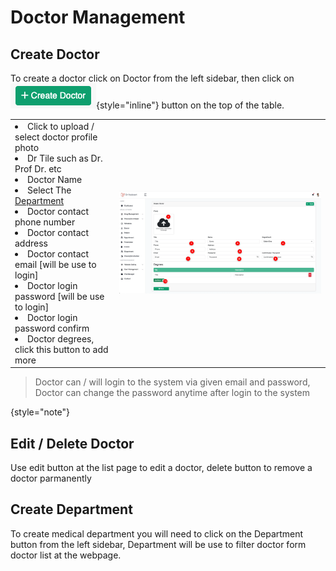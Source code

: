 # Doctor Management

## Create Doctor

To create a doctor click on Doctor from the left sidebar, then click
on ![](../assets/images/doctor/create-doctor-button.png){style="inline"} button on the top of the table.

<table style="none">
<tr>
<td>
<list style="decimal">
<li>
Click to upload / select doctor profile photo
</li>
<li>
Dr Tile such as Dr. Prof Dr. etc
</li>
<li>Doctor Name</li>
<li>Select The <a href="#create-department">Department</a> </li>
<li>Doctor contact phone number</li>
<li>Doctor contact address</li>
<li>Doctor contact email [will be use to login]</li>
<li>Doctor login password [will be use to login]</li>
<li>Doctor login password confirm</li>
<li>Doctor degrees, click this button to add more</li>
</list>
</td>
<td>
<img src="../assets/images/doctor/create-doctor.png" thumbnail="true" alt=""/>
</td>
</tr>
</table>

> Doctor can / will login to the system via given email and password,
> Doctor can change the password anytime after login to the system
>
{style="note"}

## Edit / Delete Doctor

Use edit button at the list page to edit a doctor, delete button to remove a doctor parmanently

## Create Department

To create medical department you will need to click on the Department button from the left sidebar,
Department will be use to filter doctor form doctor list at the webpage.